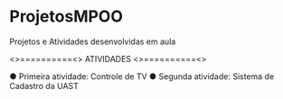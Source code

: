 # ProjetosMPOO
Projetos e Atividades desenvolvidas em aula

<>==========<> ATIVIDADES <>==========<>

● Primeira atividade: Controle de TV
● Segunda atividade: Sistema de Cadastro da UAST